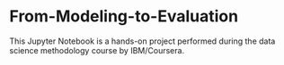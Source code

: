 # From-Modeling-to-Evaluation
This Jupyter Notebook is a hands-on project performed during the data science methodology course by IBM/Coursera.
